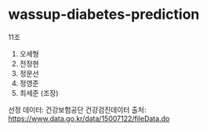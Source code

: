 # wassup-diabetes-prediction
11조

1. 오세형
2. 전정현
3. 정문선
4. 정영준
5. 최세준 (조장)

선정 데이터: 건강보험공단 건강검진데이터
출처: https://www.data.go.kr/data/15007122/fileData.do
